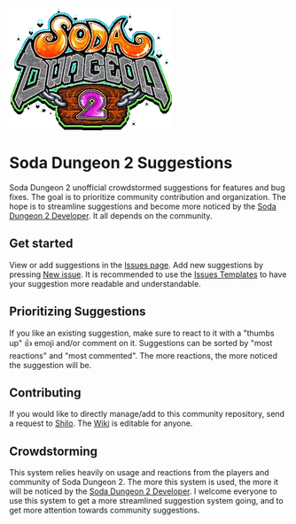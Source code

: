 [![Soda Dungeon 2](SodaDungeon2.png)](https://www.sodadungeon.com)

# Soda Dungeon 2 Suggestions
Soda Dungeon 2 unofficial crowdstormed suggestions for features and bug fixes. The goal is to prioritize community contribution and organization. The hope is to streamline suggestions and become more noticed by the [Soda Dungeon 2 Developer](https://www.sodadungeon.com). It all depends on the community.

## Get started
View or add suggestions in the [Issues page](https://github.com/Shilo/SD2-Suggestions/issues). Add new suggestions by pressing [New issue](https://github.com/Shilo/SD2-Suggestions/issues/new/choose). It is recommended to use the [Issues Templates](https://github.com/Shilo/SD2-Suggestions/issues/new/choose) to have your suggestion more readable and understandable.

## Prioritizing Suggestions
If you like an existing suggestion, make sure to react to it with a "thumbs up" 👍 emoji and/or comment on it. Suggestions can be sorted by "most reactions" and "most commented". The more reactions, the more noticed the suggestion will be.

## Contributing
If you would like to directly manage/add to this community repository, send a request to [Shilo](https://github.com/Shilo). The [Wiki](https://github.com/Shilo/SD2-Suggestions/wiki) is editable for anyone.

## Crowdstorming
This system relies heavily on usage and reactions from the players and community of Soda Dungeon 2. The more this system is used, the more it will be noticed by the [Soda Dungeon 2 Developer](https://www.sodadungeon.com). I welcome everyone to use this system to get a more streamlined suggestion system going, and to get more attention towards community suggestions.

